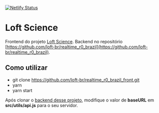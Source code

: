 [![Netlify Status](https://api.netlify.com/api/v1/badges/0833a832-bd34-4b7e-b5b8-d997c29f7f35/deploy-status)](https://app.netlify.com/sites/pensive-fermi-3cc837/deploys)

# Loft Science

Frontend do projeto [Loft Science](https://loft.science).
Backend no repositório [https://github.com/loft-br/realtime_r0_brazil](https://github.com/loft-br/realtime_r0_brazil).

## Como utilizar
- git clone https://github.com/loft-br/realtime_r0_brazil_front.git
- yarn
- yarn start

Após clonar o [backend desse projeto](https://github.com/loft-br/realtime_r0_brazil), modifique o valor de **baseURL** em **src/utils/api.js** para o seu servidor.